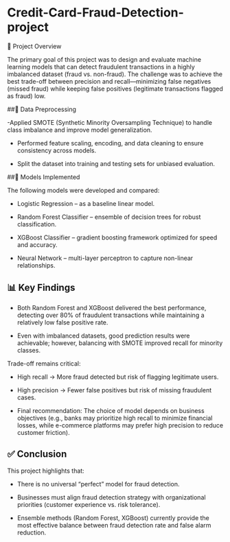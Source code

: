 # Credit-Card-Fraud-Detection-project
🚀 Project Overview

The primary goal of this project was to design and evaluate machine learning models that can detect fraudulent transactions in a highly imbalanced dataset (fraud vs. non-fraud). The challenge was to achieve the best trade-off between precision and recall—minimizing false negatives (missed fraud) while keeping false positives (legitimate transactions flagged as fraud) low.

##🔄 Data Preprocessing

-Applied SMOTE (Synthetic Minority Oversampling Technique) to handle class imbalance and improve model generalization.

- Performed feature scaling, encoding, and data cleaning to ensure consistency across models.

- Split the dataset into training and testing sets for unbiased evaluation.

##🧠 Models Implemented

The following models were developed and compared:

- Logistic Regression – as a baseline linear model.

- Random Forest Classifier – ensemble of decision trees for robust classification.

- XGBoost Classifier – gradient boosting framework optimized for speed and accuracy.

- Neural Network – multi-layer perceptron to capture non-linear relationships.

## 📊 Key Findings

- Both Random Forest and XGBoost delivered the best performance, detecting over 80% of fraudulent transactions while maintaining a relatively low false positive rate.

- Even with imbalanced datasets, good prediction results were achievable; however, balancing with SMOTE improved recall for minority classes.

Trade-off remains critical:

- High recall → More fraud detected but risk of flagging legitimate users.

- High precision → Fewer false positives but risk of missing fraudulent cases.

- Final recommendation: The choice of model depends on business objectives (e.g., banks may prioritize high recall to minimize financial losses, while e-commerce platforms may prefer high precision to reduce customer friction).

## ✅ Conclusion

This project highlights that:

-  There is no universal “perfect” model for fraud detection.

- Businesses must align fraud detection strategy with organizational priorities (customer experience vs. risk tolerance).

- Ensemble methods (Random Forest, XGBoost) currently provide the most effective balance between fraud detection rate and false alarm reduction.
